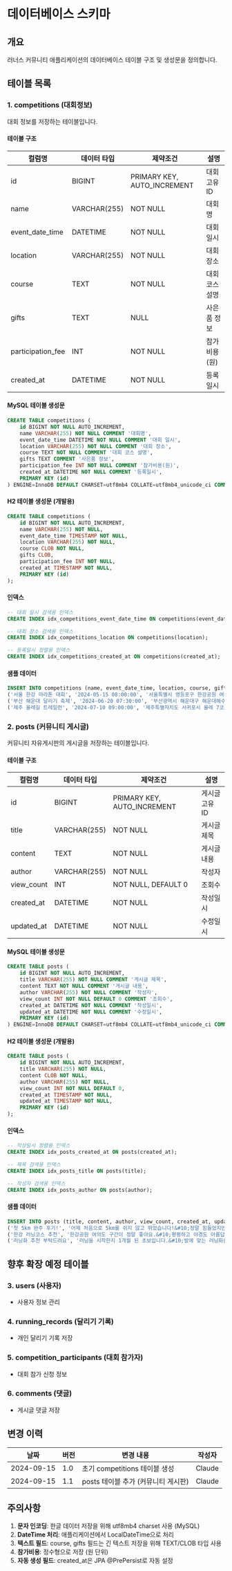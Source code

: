 # 데이터베이스 스키마

## 개요
러너스 커뮤니티 애플리케이션의 데이터베이스 테이블 구조 및 생성문을 정의합니다.

## 테이블 목록

### 1. competitions (대회정보)

대회 정보를 저장하는 테이블입니다.

#### 테이블 구조

| 컬럼명 | 데이터 타입 | 제약조건 | 설명 |
|--------|------------|----------|------|
| id | BIGINT | PRIMARY KEY, AUTO_INCREMENT | 대회 고유 ID |
| name | VARCHAR(255) | NOT NULL | 대회명 |
| event_date_time | DATETIME | NOT NULL | 대회 일시 |
| location | VARCHAR(255) | NOT NULL | 대회 장소 |
| course | TEXT | NOT NULL | 대회 코스 설명 |
| gifts | TEXT | NULL | 사은품 정보 |
| participation_fee | INT | NOT NULL | 참가비용 (원) |
| created_at | DATETIME | NOT NULL | 등록일시 |

#### MySQL 테이블 생성문

```sql
CREATE TABLE competitions (
    id BIGINT NOT NULL AUTO_INCREMENT,
    name VARCHAR(255) NOT NULL COMMENT '대회명',
    event_date_time DATETIME NOT NULL COMMENT '대회 일시',
    location VARCHAR(255) NOT NULL COMMENT '대회 장소',
    course TEXT NOT NULL COMMENT '대회 코스 설명',
    gifts TEXT COMMENT '사은품 정보',
    participation_fee INT NOT NULL COMMENT '참가비용(원)',
    created_at DATETIME NOT NULL COMMENT '등록일시',
    PRIMARY KEY (id)
) ENGINE=InnoDB DEFAULT CHARSET=utf8mb4 COLLATE=utf8mb4_unicode_ci COMMENT='대회정보';
```

#### H2 테이블 생성문 (개발용)

```sql
CREATE TABLE competitions (
    id BIGINT NOT NULL AUTO_INCREMENT,
    name VARCHAR(255) NOT NULL,
    event_date_time TIMESTAMP NOT NULL,
    location VARCHAR(255) NOT NULL,
    course CLOB NOT NULL,
    gifts CLOB,
    participation_fee INT NOT NULL,
    created_at TIMESTAMP NOT NULL,
    PRIMARY KEY (id)
);
```

#### 인덱스

```sql
-- 대회 일시 검색용 인덱스
CREATE INDEX idx_competitions_event_date_time ON competitions(event_date_time);

-- 대회 장소 검색용 인덱스
CREATE INDEX idx_competitions_location ON competitions(location);

-- 등록일시 정렬용 인덱스
CREATE INDEX idx_competitions_created_at ON competitions(created_at);
```

#### 샘플 데이터

```sql
INSERT INTO competitions (name, event_date_time, location, course, gifts, participation_fee, created_at) VALUES
('서울 한강 마라톤 대회', '2024-05-15 08:00:00', '서울특별시 영등포구 한강공원 여의도지구', '여의도 한강공원 출발 → 반포대교 → 잠수교 → 여의도 한강공원 도착\n총 거리: 10km\n평탄한 코스로 초보자도 참가 가능', '완주메달, 기념 티셔츠, 스포츠 타월', 30000, NOW()),
('부산 해운대 달리기 축제', '2024-06-20 07:30:00', '부산광역시 해운대구 해운대해수욕장', '해운대해수욕장 출발 → 동백섬 → 달맞이고개 → 해운대해수욕장 도착\n총 거리: 5km\n바다 전망이 아름다운 코스', '완주메달, 해운대 기념품, 생수', 25000, NOW()),
('제주 올레길 트레일런', '2024-07-10 09:00:00', '제주특별자치도 서귀포시 올레 7코스', '외돌개 출발 → 월평포구 → 서귀포 자연휴양림 도착\n총 거리: 15km\n중급자 이상 추천', '완주메달, 제주 특산품 세트, 기능성 양말', 45000, NOW());
```

### 2. posts (커뮤니티 게시글)

커뮤니티 자유게시판의 게시글을 저장하는 테이블입니다.

#### 테이블 구조

| 컬럼명 | 데이터 타입 | 제약조건 | 설명 |
|--------|------------|----------|------|
| id | BIGINT | PRIMARY KEY, AUTO_INCREMENT | 게시글 고유 ID |
| title | VARCHAR(255) | NOT NULL | 게시글 제목 |
| content | TEXT | NOT NULL | 게시글 내용 |
| author | VARCHAR(255) | NOT NULL | 작성자 |
| view_count | INT | NOT NULL, DEFAULT 0 | 조회수 |
| created_at | DATETIME | NOT NULL | 작성일시 |
| updated_at | DATETIME | NOT NULL | 수정일시 |

#### MySQL 테이블 생성문

```sql
CREATE TABLE posts (
    id BIGINT NOT NULL AUTO_INCREMENT,
    title VARCHAR(255) NOT NULL COMMENT '게시글 제목',
    content TEXT NOT NULL COMMENT '게시글 내용',
    author VARCHAR(255) NOT NULL COMMENT '작성자',
    view_count INT NOT NULL DEFAULT 0 COMMENT '조회수',
    created_at DATETIME NOT NULL COMMENT '작성일시',
    updated_at DATETIME NOT NULL COMMENT '수정일시',
    PRIMARY KEY (id)
) ENGINE=InnoDB DEFAULT CHARSET=utf8mb4 COLLATE=utf8mb4_unicode_ci COMMENT='커뮤니티 게시글';
```

#### H2 테이블 생성문 (개발용)

```sql
CREATE TABLE posts (
    id BIGINT NOT NULL AUTO_INCREMENT,
    title VARCHAR(255) NOT NULL,
    content CLOB NOT NULL,
    author VARCHAR(255) NOT NULL,
    view_count INT NOT NULL DEFAULT 0,
    created_at TIMESTAMP NOT NULL,
    updated_at TIMESTAMP NOT NULL,
    PRIMARY KEY (id)
);
```

#### 인덱스

```sql
-- 작성일시 정렬용 인덱스
CREATE INDEX idx_posts_created_at ON posts(created_at);

-- 제목 검색용 인덱스
CREATE INDEX idx_posts_title ON posts(title);

-- 작성자 검색용 인덱스
CREATE INDEX idx_posts_author ON posts(author);
```

#### 샘플 데이터

```sql
INSERT INTO posts (title, content, author, view_count, created_at, updated_at) VALUES
('첫 5km 완주 후기!', '어제 처음으로 5km를 쉬지 않고 뛰었습니다!&#10;정말 힘들었지만 완주했을 때의 성취감은 정말 대단했어요.&#10;다음 목표는 10km입니다!', '러닝초보', 15, NOW(), NOW()),
('한강 러닝코스 추천', '한강공원 여의도 구간이 정말 좋아요.&#10;평평하고 야경도 아름답습니다.&#10;초보자분들께 추천드려요!', '한강러너', 23, NOW(), NOW()),
('러닝화 추천 부탁드려요', '러닝을 시작한지 1개월 된 초보입니다.&#10;발에 맞는 러닝화를 찾고 있는데 추천 부탁드려요.&#10;예산은 10만원 정도입니다.', '신발고민', 8, NOW(), NOW());
```

## 향후 확장 예정 테이블

### 3. users (사용자)
- 사용자 정보 관리

### 4. running_records (달리기 기록)
- 개인 달리기 기록 저장

### 5. competition_participants (대회 참가자)
- 대회 참가 신청 정보

### 6. comments (댓글)
- 게시글 댓글 저장

## 변경 이력

| 날짜 | 버전 | 변경 내용 | 작성자 |
|------|------|-----------|--------|
| 2024-09-15 | 1.0 | 초기 competitions 테이블 생성 | Claude |
| 2024-09-15 | 1.1 | posts 테이블 추가 (커뮤니티 게시판) | Claude |

## 주의사항

1. **문자 인코딩**: 한글 데이터 저장을 위해 utf8mb4 charset 사용 (MySQL)
2. **DateTime 처리**: 애플리케이션에서 LocalDateTime으로 처리
3. **텍스트 필드**: course, gifts 필드는 긴 텍스트 저장을 위해 TEXT/CLOB 타입 사용
4. **참가비용**: 정수형으로 저장 (원 단위)
5. **자동 생성 필드**: created_at은 JPA @PrePersist로 자동 설정